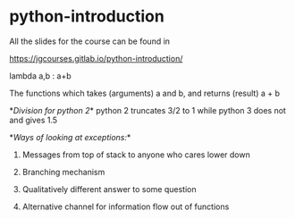 # python-introduction
All the slides for the course can be found in

https://jgcourses.gitlab.io/python-introduction/


lambda a,b : a+b

The functions which takes (arguments) a and b, and returns (result) a + b


\**Division for python 2**
python 2 truncates 3/2 to 1 while python 3 does not and gives 1.5

\**Ways of looking at exceptions:**
1) Messages from top of stack to anyone who cares lower down

2) Branching mechanism

3) Qualitatively different answer to some question

4) Alternative channel for information flow out of functions

